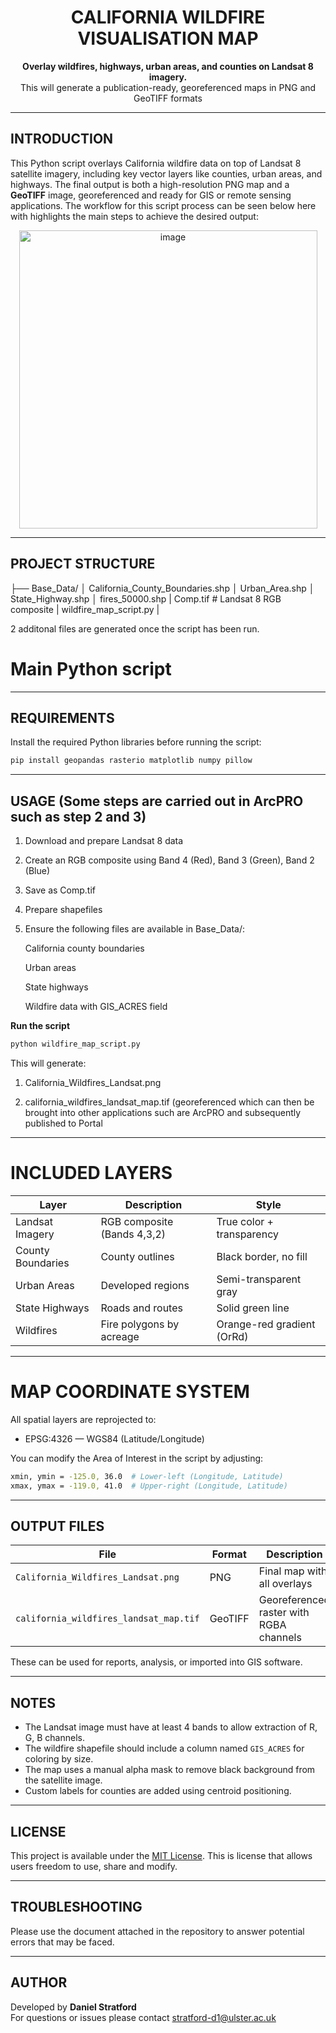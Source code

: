 <h1 align="center"> CALIFORNIA WILDFIRE VISUALISATION MAP</h1>
<p align="center">
  <strong>Overlay wildfires, highways, urban areas, and counties on Landsat 8 imagery.</strong><br>
  This will generate a publication-ready, georeferenced maps in PNG and GeoTIFF formats
</p>

---

##  INTRODUCTION

This Python script overlays California wildfire data on top of Landsat 8 satellite imagery, including key vector layers like counties, urban areas, and highways. The final output is both a high-resolution PNG map and a **GeoTIFF** image, georeferenced and ready for GIS or remote sensing applications. The workflow for this script process can be seen below here with highlights the main steps to achieve the desired output:

<p align="center">
  <img width="477" alt="image" src="https://github.com/user-attachments/assets/fc46c7de-d2d9-47e1-9798-271dcedb1b3b" />
</p>

---

## PROJECT STRUCTURE

├── Base_Data/ │  California_County_Boundaries.shp │ Urban_Area.shp │ State_Highway.shp │ fires_50000.shp | Comp.tif # Landsat 8 RGB composite | wildfire_map_script.py |

2 additonal files are generated once the script has been run. 

# Main Python script 

---

## REQUIREMENTS

Install the required Python libraries before running the script:

```bash
pip install geopandas rasterio matplotlib numpy pillow
```
---

## USAGE (Some steps are carried out in ArcPRO such as step 2 and 3)

  1.  Download and prepare Landsat 8 data

  2.  Create an RGB composite using Band 4 (Red), Band 3 (Green), Band 2 (Blue)

  3.  Save as Comp.tif

  4.  Prepare shapefiles

  5.  Ensure the following files are available in Base_Data/:

      California county boundaries

      Urban areas

      State highways

      Wildfire data with GIS_ACRES field

**Run the script**

```bash
python wildfire_map_script.py
```

This will generate:

  1.  California_Wildfires_Landsat.png

  2.  california_wildfires_landsat_map.tif (georeferenced which can then be brought into other applications such are ArcPRO and subsequently published to Portal

---

# INCLUDED LAYERS

| Layer            | Description                        | Style                          |
|------------------|------------------------------------|--------------------------------|
| Landsat Imagery  | RGB composite (Bands 4,3,2)         | True color + transparency      |
| County Boundaries| County outlines                    | Black border, no fill          |
| Urban Areas      | Developed regions                  | Semi-transparent gray          |
| State Highways   | Roads and routes                   | Solid green line               |
| Wildfires        | Fire polygons by acreage           | Orange-red gradient (OrRd)     |

---

# MAP COORDINATE SYSTEM
All spatial layers are reprojected to:

  + EPSG:4326 — WGS84 (Latitude/Longitude)

You can modify the Area of Interest in the script by adjusting:

```bash
xmin, ymin = -125.0, 36.0  # Lower-left (Longitude, Latitude)
xmax, ymax = -119.0, 41.0  # Upper-right (Longitude, Latitude)
```

---

## OUTPUT FILES

| File                                 | Format   | Description                                      |
|--------------------------------------|----------|--------------------------------------------------|
| `California_Wildfires_Landsat.png`   | PNG      | Final map with all overlays                     |
| `california_wildfires_landsat_map.tif`| GeoTIFF | Georeferenced raster with RGBA channels         |

These can be used for reports, analysis, or imported into GIS software.

---

## NOTES

- The Landsat image must have at least 4 bands to allow extraction of R, G, B channels.
- The wildfire shapefile should include a column named `GIS_ACRES` for coloring by size.
- The map uses a manual alpha mask to remove black background from the satellite image.
- Custom labels for counties are added using centroid positioning.

---

## LICENSE

This project is available under the [MIT License](LICENSE). This is license that allows users freedom to use, share and modify.

---

## TROUBLESHOOTING

Please use the document attached in the repository to answer potential errors that may be faced.

---

## AUTHOR

Developed by **Daniel Stratford**  
For questions or issues please contact stratford-d1@ulster.ac.uk 
